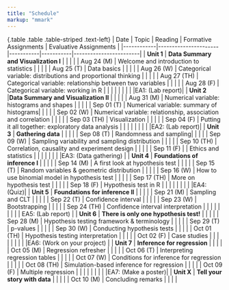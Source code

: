 ```yaml
---
title: "Schedule"
markup: "mmark"
---
```


{.table .table .table-striped .text-left}
| Date       | Topic              | Reading | Formative Assignments | Evaluative Assignments |
|------------|----------------------|-----------|-----------|------------------------|
| **Unit 1**     | **Data Summary and Visualization I** |           |           |                        |
| Aug 24 (M) |  Welcome and introduction to statistics |           |           |                        |
| Aug 25 (T) |  Data basics |      |     |                        |
| Aug 26 (W) |  Categorical variable: distributions and proportional thinking |           |           |                        |
| Aug 27 (TH) | Categorical variable: relationship between two variables  |     |           |                        |
| Aug 28 (F) | Categorical variable: working in R  |   |           |            |
| | | | |EA1: (Lab report)|
| **Unit 2**     |**Data Summary and Visualization II** |           |           |                        |
| Aug 31 (M) |  Numerical variable: histograms and shapes |   |           |                        |
| Sep 01 (T) |  Numerical variable: summary of histograms|   |           |                        |
| Sep 02 (W) |  Numerical variable: relationship, association and correlation |     |           |                        |
| Sep 03 (TH) | Visualization  |           |           |                        |
| Sep 04 (F) | Putting it all together: exploratory data analysis |           |           |                        |
| | | | |EA2: (Lab report)|
| **Unit 3**     | **Gathering data** |           |           |                        |
| Sep 08 (T) |  Randomness and sampling|   |           |                        |
| Sep 09 (W) |  Sampling variability and sampling distribution |  |           |                        |
| Sep 10 (TH) | Correlation, causality and experiment design  |           |           |                        |
| Sep 11 (F) |   |   Ethics and statistics    |           |                        |
| | | | |EA3: (Data gathering) |
| **Unit 4**     | **Foundations of inference I** |           |           |                        |
| Sep 14 (M) |  A first look at hypothesis test |   |           |                        |
| Sep 15 (T) | Random variables & geometric distribution  |  |           |                        |
| Sep 16 (W) | How to use binomial model in hypothesis test |   |           |                        |
| Sep 17 (TH) | More on hypothesis test |  |        |                        |
| Sep 18 (F) | Hypothesis test in R |  |           |                        |
| | | | |EA4: (Quiz)|
| **Unit 5**  | **Foundations for inference II** |           |           |                        |
| Sep 21 (M) |  Sampling and CLT |  |           |                        |
| Sep 22 (T) |  Confidence interval |  |           |                        |
| Sep 23 (W) |  Bootstrapping |  |           |                        |
| Sep 24 (TH) | Confidence interval interpretation |  |           |                        |
| | | | | EA5: (Lab report) |
| **Unit 6**     | **There is only one hypothesis test!** |           |           |                        |
| Sep 28 (M) | Hypothesis testing framework & terminology |    |           |                        |
| Sep 29 (T) | p-values |   |           |                        |
| Sep 30 (W) | Conducting hypothesis tests |  |           |                        |
| Oct 01 (TH) | Hypothesis testing interpretation |  |           |                        |
| Oct 02 (F) |  Case studies | |           |                        |
| | | | |EA6: (Work on your project) |
| **Unit 7**     | **Inference for regression** |           |           |                        |
| Oct 05 (M) |  Regression refresher |  |           |                        |
| Oct 06 (T) |  Interpreting regression tables |   |           |                        |
| Oct 07 (W) |  Conditions for inference for regression  |  |           |                        |
| Oct 08 (TH) | Simulation-based inference for regression | |           |                        |
| Oct 09 (F) |  Multiple regression |  |           |                        |
| | | | |EA7: (Make a poster)|
| **Unit X**     | **Tell your story with data** |           |           |                        |
| Oct 10 (M) | Concluding remarks |           |           |                        |
